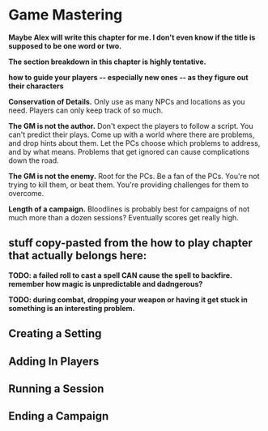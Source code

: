 # Game Mastering

**Maybe Alex will write this chapter for me. I don't even know if the title is supposed to be one word or two.**

**The section breakdown in this chapter is highly tentative.**

**how to guide your players -- especially new ones -- as they figure out their characters**

**Conservation of Details.** Only use as many NPCs and locations as you need. Players can only keep track of so much.

**The GM is not the author.** Don't expect the players to follow a script. You can't predict their plays. Come up with a world where there are problems, and drop hints about them. Let the PCs choose which problems to address, and by what means. Problems that get ignored can cause complications down the road. 

**The GM is not the enemy.** Root for the PCs. Be a fan of the PCs. You're not trying to kill them, or beat them. You're providing challenges for them to overcome. 

**Length of a campaign.** Bloodlines is probably best for campaigns of not much more than a dozen sessions? Eventually scores get really high. 

## stuff copy-pasted from the how to play chapter that actually belongs here:

**TODO: a failed roll to cast a spell CAN cause the spell to backfire. remember how magic is unpredictable and dadngerous?**

**TODO: during combat, dropping your weapon or having it get stuck in something is an interesting problem.**





## Creating a Setting

## Adding In Players

## Running a Session

## Ending a Campaign
